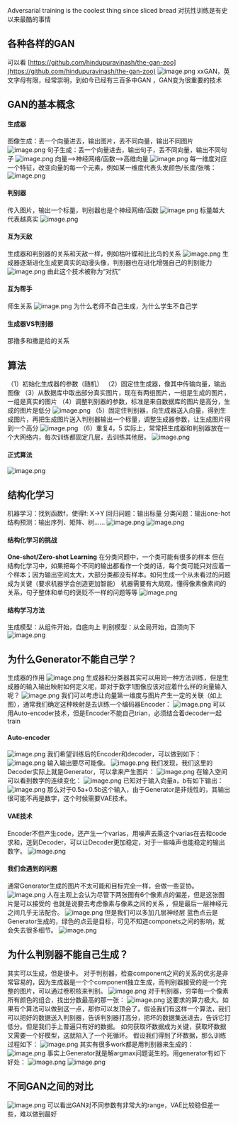 Adversarial training is the coolest thing since sliced bread
对抗性训练是有史以来最酷的事情
​

## 各种各样的GAN
可以看 [https://github.com/hindupuravinash/the-gan-zoo](https://github.com/hindupuravinash/the-gan-zoo)
![image.png](https://cdn.nlark.com/yuque/0/2021/png/1081210/1637395251056-2013a99f-f310-4d42-a87d-c5e0d70148ac.png)
xxGAN，英文字母有限，经常崇明，到如今已经有三百多中GAN ，GAN变为很重要的技术
​

## GAN的基本概念
#### 生成器
图像生成：丢一个向量进去，输出图片，丢不同向量，输出不同图片
![image.png](https://cdn.nlark.com/yuque/0/2021/png/1081210/1637396236141-a80d9bee-c35e-4e8a-b64e-243747699fcb.png)
句子生成：丢一个向量进去，输出句子，丢不同向量，输出不同句子
![image.png](https://cdn.nlark.com/yuque/0/2021/png/1081210/1637396266621-360fe906-e758-429d-90cd-f1702c1b30fc.png)
向量-->神经网络/函数-->高维向量
![image.png](https://cdn.nlark.com/yuque/0/2021/png/1081210/1637396553963-02458254-2b28-4184-a0ef-e4113dc2c069.png)
每一维度对应一个特征，改变向量的每一个元素，例如某一维度代表头发颜色/长度/张嘴：
![image.png](https://cdn.nlark.com/yuque/0/2021/png/1081210/1637396705690-55036cb9-f5f4-4d04-b978-9efe4bc7ee7e.png)

#### 判别器
传入图片，输出一个标量，判别器也是个神经网络/函数
![image.png](https://cdn.nlark.com/yuque/0/2021/png/1081210/1637396897754-82fe7974-ac3f-4f22-a036-a20227ad67e3.png)
标量越大代表越真实
![image.png](https://cdn.nlark.com/yuque/0/2021/png/1081210/1637396963756-67286437-a6c4-4088-a001-e90a5e3059ca.png)  

#### 互为天敌
生成器和判别器的关系和天敌一样，例如枯叶蝶和比比鸟的关系
![image.png](https://cdn.nlark.com/yuque/0/2021/png/1081210/1637398190741-bce2333b-d9a8-4afb-94dc-a9373d5c06a2.png)
生成器逐渐进化生成更真实的动漫头像，判别器也在进化增强自己的判别能力
![image.png](https://cdn.nlark.com/yuque/0/2021/png/1081210/1637398282684-9370034b-d66a-42b2-96bf-e3156f29d8a5.png)
由此这个技术被称为“对抗” 

#### 互为帮手
师生关系
![image.png](https://cdn.nlark.com/yuque/0/2021/png/1081210/1637398612739-54af1167-ac26-4df5-8a75-e2299405acbe.png)
为什么老师不自己生成，为什么学生不自己学

#### 生成器VS判别器
那撸多和撒是给的关系
​

## 算法
（1）初始化生成器的参数（随机）
（2）固定住生成器，像其中传输向量，输出图像
（3）从数据库中取出部分真实图片，现在有两组图片，一组是生成的图片，一组是真实的图片
（4）调整判别器的参数，标准是来自数据库的图片是高分，生成的图片是低分
![image.png](https://cdn.nlark.com/yuque/0/2021/png/1081210/1637401748871-2bf7d287-fb3e-45c8-8a54-467fb202cb0c.png)
（5）固定住判别器，向生成器送入向量，得到生成图片，再把生成图片送入判别器输出一个标量，调整生成器参数，让生成图片得到一个高分
![image.png](https://cdn.nlark.com/yuque/0/2021/png/1081210/1637402175780-e29ec165-0e4f-4f6b-a133-f5f1b04c0899.png)
（6）重复4，5
实际上，常常把生成器和判别器放在一个大网络内，每次训练都固定几层，去训练其他层。
![image.png](https://cdn.nlark.com/yuque/0/2021/png/1081210/1637402381829-98573f50-b467-42b1-a27c-2057169d00cd.png)

#### 正式算法
![image.png](https://cdn.nlark.com/yuque/0/2021/png/1081210/1637402481272-f55a00de-b21b-434d-953b-e82363c8d9c4.png)

## 结构化学习
机器学习：找到函数f，使得f: X->Y
回归问题：输出标量
分类问题：输出one-hot
结构预测：输出序列、矩阵、树......
![image.png](https://cdn.nlark.com/yuque/0/2021/png/1081210/1637408003235-c5391748-67a7-4997-915a-7d64ab820c2a.png)
![image.png](https://cdn.nlark.com/yuque/0/2021/png/1081210/1637408487095-d6455d46-6759-4509-951d-608a19cb9263.png)

#### 结构化学习的挑战
**One-shot/Zero-shot Learning**
在分类问题中，一个类可能有很多的样本
但在结构化学习中，如果把每个不同的输出都看作一个类的话，每个类可能只对应着一个样本；因为输出空间太大，大部分类都没有样本。如何生成一个从未看过的问题成为关键（要求机器学会创造更加智能）
机器需要有大局观，懂得像素像素间的关系，句子整体和单句的褒贬不一样的问题等等
![image.png](https://cdn.nlark.com/yuque/0/2021/png/1081210/1637410104803-41c63b5c-17bc-45cb-96a4-8be73196b69a.png)

#### 结构学习方法
生成模型：从组件开始，自底向上
判别模型：从全局开始，自顶向下
![image.png](https://cdn.nlark.com/yuque/0/2021/png/1081210/1637413758458-33253d2d-8da9-4320-9286-540a193f0b28.png)

## 为什么Generator不能自己学？
生成器的作用 
![image.png](https://cdn.nlark.com/yuque/0/2021/png/1081210/1637414218288-b45e066d-f0ff-4b3d-b3c2-5cf52bd33c87.png)
 生成器和分类器其实可以用同一种方法训练，但是生成器的输入输出映射如何定义呢，即对于数字1图像应该对应着什么样的向量输入呢？
![image.png](https://cdn.nlark.com/yuque/0/2021/png/1081210/1637414615762-3378bee8-d9b0-4307-89ca-09b35445a300.png)
我们可以考虑让向量第一维度与图片产生一定的关联（如上图），通常我们确定这种映射是去训练一个编码器Encoder：
![image.png](https://cdn.nlark.com/yuque/0/2021/png/1081210/1637414683480-82d19b43-e026-4f25-9d5f-79ffac608e99.png)
可以用Auto-encoder技术，但是Encoder不能自己trian，必须结合着decoder一起train

#### Auto-encoder
![image.png](https://cdn.nlark.com/yuque/0/2021/png/1081210/1637414781861-95385134-d3c0-477b-973e-af3fe31efa3c.png)
我们希望训练后的Encoder和decoder，可以做到如下：
![image.png](https://cdn.nlark.com/yuque/0/2021/png/1081210/1637414836687-8c5fb674-fa15-432f-9919-08c72338f0a8.png)
输入输出要尽可能像。
![image.png](https://cdn.nlark.com/yuque/0/2021/png/1081210/1637414900428-bbc8f81c-42fb-4282-a1b0-ed654306c6b8.png)
我们发现，我们这里的Decoder实际上就是Generator，可以拿来产生图片：
![image.png](https://cdn.nlark.com/yuque/0/2021/png/1081210/1637415513111-6aa048d2-8d26-4500-84cc-d48bb41011ba.png)
在输入空间可以看到数字的连续变化：
![image.png](https://cdn.nlark.com/yuque/0/2021/png/1081210/1637415557365-d4dbaef7-07de-45d2-a565-e4880f0c866a.png)
已知对于输入向量a，b有如下输出：
![image.png](https://cdn.nlark.com/yuque/0/2021/png/1081210/1637415797830-a578d1d0-3021-42cb-94d1-bdbee5d4f6e9.png)
那么对于0.5a+0.5b这个输入，由于Generator是非线性的，其输出很可能不再是数字，这个时候需要VAE技术。

#### VAE技术
Encoder不但产生code，还产生一个varias，用噪声去乘这个varias在去和code求和，送到Decoder，可以让Decoder更加稳定，对于一些噪声也能稳定的输出数字。
![image.png](https://cdn.nlark.com/yuque/0/2021/png/1081210/1637415988899-cc42ddad-5c2b-4194-8613-c75e94db372a.png)

#### 我们会遇到的问题
通常Generator生成的图片不太可能和目标完全一样，会做一些妥协。
 ![image.png](https://cdn.nlark.com/yuque/0/2021/png/1081210/1637416600582-a375db61-8407-46c3-8b41-fb165b17e46a.png)
人在主观上会认为尽管下两张图有6个像素点的偏差，但是这张图片是可以接受的
也就是说要去考虑像素与像素之间的关系 ，但是最后一层神经元之间几乎无法配合。
![image.png](https://cdn.nlark.com/yuque/0/2021/png/1081210/1637416864045-4d2eb7c4-ab5f-4633-a153-f3e3250ba420.png)
但是我们可以多加几层神经层 
蓝色点云是Generator生成的，绿色的点云是目标，可见不知道componets之间的影响，就会失去很多细节。
![image.png](https://cdn.nlark.com/yuque/0/2021/png/1081210/1637417372819-9fe07b02-5edb-49f2-bb67-c3d1e0981c91.png)

## 为什么判别器不能自己生成？
其实可以生成，但是很卡。
对于判别器，检查component之间的关系的优劣是非常容易的，因为生成器是一个个component独立生成，而判别器接受的是一个完整的图片，可以通过卷积核来判别。
![image.png](https://cdn.nlark.com/yuque/0/2021/png/1081210/1637417784632-d1b401cd-3676-446d-9fce-76fc13dc8383.png)
对于判别器，穷举每一个像素所有颜色的组合，找出分数最高的那一张：
![image.png](https://cdn.nlark.com/yuque/0/2021/png/1081210/1637417998338-894e0037-a288-41b0-91f2-8e83be177564.png)
这要求的算力极大。如果有个算法可以做到这一点，那你可以发顶会了。假设我们有这样一个算法，我们可以把好的数据送入判别器，告诉判别器打高分，把坏的数据集送进去，告诉它打低分。但是我们手上普遍只有好的数据。 如何获取坏数据成为关键，获取坏数据又需要一个好模型，这就陷入了一个死循环。 假设我们得到了坏数据，那么训练过程如下：
![image.png](https://cdn.nlark.com/yuque/0/2021/png/1081210/1637418769546-b44c056d-3e59-4b3a-85df-e37f10016ae3.png)
其实有很多work都是用判别器来生成的：
![image.png](https://cdn.nlark.com/yuque/0/2021/png/1081210/1637418905595-ccd03644-8503-4daf-88cb-bf79e9b2d1cd.png) 
事实上Generator就是解argmax问题诞生的。用generator有如下好处：
![image.png](https://cdn.nlark.com/yuque/0/2021/png/1081210/1637419410790-55430d70-f6cb-43f2-b76f-193e70a158f7.png)
![image.png](https://cdn.nlark.com/yuque/0/2021/png/1081210/1637419441479-c4c5f79b-ed43-4c11-a194-7e7e2e96dde7.png)

## 不同GAN之间的对比
![image.png](https://cdn.nlark.com/yuque/0/2021/png/1081210/1637419579265-5270b295-5c63-49ca-bdd2-82e09045eaa8.png)
可以看出GAN对不同参数有非常大的range，VAE比较稳但差一些，难以做到最好
